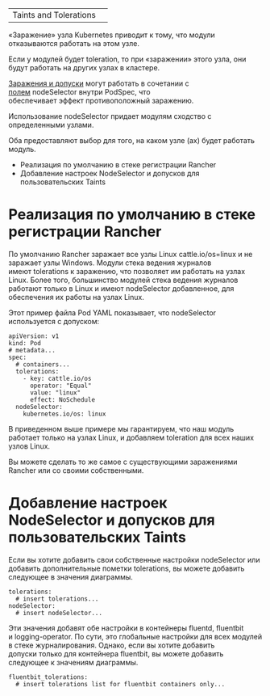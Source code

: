 |||
|:-|:-|
|Taints and Tolerations||

«Заражение» узла Kubernetes приводит к тому, что модули отказываются работать на этом узле.

Если у модулей будет toleration, то при «заражении» этого узла, они будут работать на других узлах в кластере.

[Заражения и допуски](https://kubernetes.io/docs/concepts/scheduling-eviction/taint-and-toleration/) могут работать в сочетании с [полем](https://kubernetes.io/docs/concepts/scheduling-eviction/assign-pod-node/#nodeselector) nodeSelector внутри PodSpec, что обеспечивает эффект противоположный заражению.

Использование nodeSelector придает модулям сходство с определенными узлами.

Оба предоставляют выбор для того, на каком узле (ах) будет работать модуль.
-	Реализация по умолчанию в стеке регистрации Rancher
-	Добавление настроек NodeSelector и допусков для пользовательских Taints


# Реализация по умолчанию в стеке регистрации Rancher

По умолчанию Rancher заражает все узлы Linux cattle.io/os=linux и не заражает узлы Windows. Модули стека ведения журналов имеют tolerations к заражению, что позволяет им работать на узлах Linux. Более того, большинство модулей стека ведения журналов работают только в Linux и имеют nodeSelector добавленное, для обеспечения их работы на узлах Linux.

Этот пример файла Pod YAML показывает, что nodeSelector используется с допуском:
```
apiVersion: v1
kind: Pod
# metadata...
spec:
  # containers...
  tolerations:
    - key: cattle.io/os
      operator: "Equal"
      value: "linux"
      effect: NoSchedule
  nodeSelector:
    kubernetes.io/os: linux
```
В приведенном выше примере мы гарантируем, что наш модуль работает только на узлах Linux, и добавляем toleration для всех наших узлов Linux.

Вы можете сделать то же самое с существующими заражениями Rancher или со своими собственными.

# Добавление настроек NodeSelector и допусков для пользовательских Taints

Если вы хотите добавить свои собственные настройки nodeSelector или добавить дополнительные пометки tolerations, вы можете добавить следующее в значения диаграммы.
```
tolerations:
  # insert tolerations...
nodeSelector:
  # insert nodeSelector...
```
Эти значения добавят обе настройки в контейнеры fluentd, fluentbit и logging-operator. По сути, это глобальные настройки для всех модулей в стеке журналирования.
Однако, если вы хотите добавить допуски только для контейнера fluentbit, вы можете добавить следующее к значениям диаграммы. 

```
fluentbit_tolerations:
  # insert tolerations list for fluentbit containers only...
```
